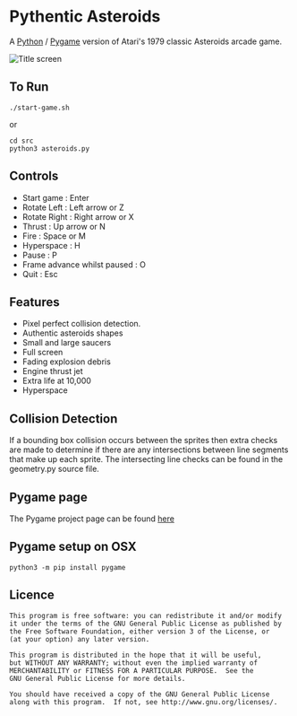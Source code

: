 Pythentic Asteroids
====

A [Python](https://www.python.org/) / [Pygame](http://www.pygame.org/) version of Atari's 1979 classic Asteroids arcade game. 

![Title screen](/../gh-pages/images/title-screen.png?raw=true "Title screen")

To Run
----

```
./start-game.sh
```

or 

```
cd src
python3 asteroids.py
```

Controls
----
- Start game : Enter   
- Rotate Left : Left arrow or Z
- Rotate Right : Right arrow or X
- Thrust : Up arrow or N 
- Fire : Space or M
- Hyperspace : H
- Pause : P
- Frame advance whilst paused : O
- Quit : Esc

Features
----
- Pixel perfect collision detection. 
- Authentic asteroids shapes 
- Small and large saucers 
- Full screen
- Fading explosion debris 
- Engine thrust jet 
- Extra life at 10,000 
- Hyperspace

Collision Detection
----
If a bounding box collision occurs between the sprites then extra checks are made to determine if there are any intersections 
between line segments that make up each sprite. The intersecting line checks can be found in the geometry.py source file.

Pygame page
----
The Pygame project page can be found [here](http://pygame.org/project/977/)

Pygame setup on OSX
----
```
python3 -m pip install pygame
```

Licence
----
```
This program is free software: you can redistribute it and/or modify
it under the terms of the GNU General Public License as published by
the Free Software Foundation, either version 3 of the License, or
(at your option) any later version.

This program is distributed in the hope that it will be useful,
but WITHOUT ANY WARRANTY; without even the implied warranty of
MERCHANTABILITY or FITNESS FOR A PARTICULAR PURPOSE.  See the
GNU General Public License for more details.

You should have received a copy of the GNU General Public License
along with this program.  If not, see http://www.gnu.org/licenses/.
```
